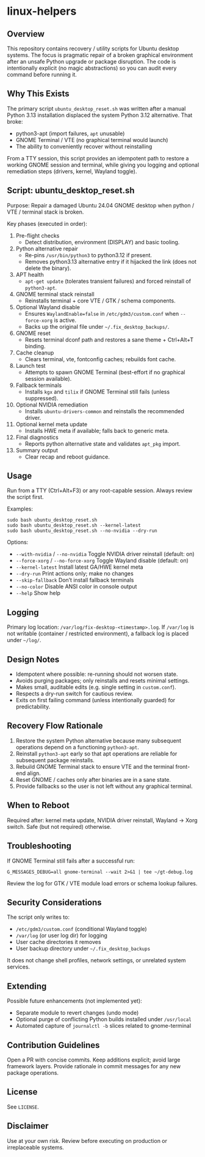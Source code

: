 linux-helpers
=============

Overview
--------
This repository contains recovery / utility scripts for Ubuntu desktop systems. The focus is pragmatic repair of a broken graphical environment after an unsafe Python upgrade or package disruption. The code is intentionally explicit (no magic abstractions) so you can audit every command before running it.

Why This Exists
---------------
The primary script `ubuntu_desktop_reset.sh` was written after a manual Python 3.13 installation displaced the system Python 3.12 alternative. That broke:
- python3-apt (import failures, `apt` unusable)
- GNOME Terminal / VTE (no graphical terminal would launch)
- The ability to conveniently recover without reinstalling

From a TTY session, this script provides an idempotent path to restore a working GNOME session and terminal, while giving you logging and optional remediation steps (drivers, kernel, Wayland toggle).

Script: ubuntu_desktop_reset.sh
--------------------------------
Purpose: Repair a damaged Ubuntu 24.04 GNOME desktop when python / VTE / terminal stack is broken.

Key phases (executed in order):
1. Pre-flight checks
	- Detect distribution, environment (DISPLAY) and basic tooling.
2. Python alternative repair
	- Re-pins `/usr/bin/python3` to python3.12 if present.
	- Removes python3.13 alternative entry if it hijacked the link (does not delete the binary).
3. APT health
	- `apt-get update` (tolerates transient failures) and forced reinstall of `python3-apt`.
4. GNOME terminal stack reinstall
	- Reinstalls terminal + core VTE / GTK / schema components.
5. Optional Wayland disable
	- Ensures `WaylandEnable=false` in `/etc/gdm3/custom.conf` when `--force-xorg` is active.
	- Backs up the original file under `~/.fix_desktop_backups/`.
6. GNOME reset
	- Resets terminal dconf path and restores a sane theme + Ctrl+Alt+T binding.
7. Cache cleanup
	- Clears terminal, vte, fontconfig caches; rebuilds font cache.
8. Launch test
	- Attempts to spawn GNOME Terminal (best-effort if no graphical session available).
9. Fallback terminals
	- Installs `kgx` and `tilix` if GNOME Terminal still fails (unless suppressed).
10. Optional NVIDIA remediation
	 - Installs `ubuntu-drivers-common` and reinstalls the recommended driver.
11. Optional kernel meta update
	 - Installs HWE meta if available; falls back to generic meta.
12. Final diagnostics
	 - Reports python alternative state and validates `apt_pkg` import.
13. Summary output
	 - Clear recap and reboot guidance.

Usage
-----
Run from a TTY (Ctrl+Alt+F3) or any root-capable session. Always review the script first.

Examples:
```
sudo bash ubuntu_desktop_reset.sh
sudo bash ubuntu_desktop_reset.sh --kernel-latest
sudo bash ubuntu_desktop_reset.sh --no-nvidia --dry-run
```

Options:
- `--with-nvidia` / `--no-nvidia`    Toggle NVIDIA driver reinstall (default: on)
- `--force-xorg` / `--no-force-xorg` Toggle Wayland disable (default: on)
- `--kernel-latest`                  Install latest GA/HWE kernel meta
- `--dry-run`                        Print actions only; make no changes
- `--skip-fallback`                  Don’t install fallback terminals
- `--no-color`                       Disable ANSI color in console output
- `--help`                           Show help

Logging
-------
Primary log location: `/var/log/fix-desktop-<timestamp>.log`.
If `/var/log` is not writable (container / restricted environment), a fallback log is placed under `~/log/`.

Design Notes
------------
- Idempotent where possible: re-running should not worsen state.
- Avoids purging packages; only reinstalls and resets minimal settings.
- Makes small, auditable edits (e.g. single setting in `custom.conf`).
- Respects a dry-run switch for cautious review.
- Exits on first failing command (unless intentionally guarded) for predictability.

Recovery Flow Rationale
-----------------------
1. Restore the system Python alternative because many subsequent operations depend on a functioning `python3-apt`.
2. Reinstall `python3-apt` early so that apt operations are reliable for subsequent package reinstalls.
3. Rebuild GNOME Terminal stack to ensure VTE and the terminal front-end align.
4. Reset GNOME / caches only after binaries are in a sane state.
5. Provide fallbacks so the user is not left without any graphical terminal.

When to Reboot
--------------
Required after: kernel meta update, NVIDIA driver reinstall, Wayland -> Xorg switch. Safe (but not required) otherwise.

Troubleshooting
---------------
If GNOME Terminal still fails after a successful run:
```
G_MESSAGES_DEBUG=all gnome-terminal --wait 2>&1 | tee ~/gt-debug.log
```
Review the log for GTK / VTE module load errors or schema lookup failures.

Security Considerations
-----------------------
The script only writes to:
- `/etc/gdm3/custom.conf` (conditional Wayland toggle)
- `/var/log` (or user log dir) for logging
- User cache directories it removes
- User backup directory under `~/.fix_desktop_backups`

It does not change shell profiles, network settings, or unrelated system services.

Extending
---------
Possible future enhancements (not implemented yet):
- Separate module to revert changes (undo mode)
- Optional purge of conflicting Python builds installed under `/usr/local`
- Automated capture of `journalctl -b` slices related to gnome-terminal

Contribution Guidelines
-----------------------
Open a PR with concise commits. Keep additions explicit; avoid large framework layers. Provide rationale in commit messages for any new package operations.

License
-------
See `LICENSE`.

Disclaimer
----------
Use at your own risk. Review before executing on production or irreplaceable systems.
